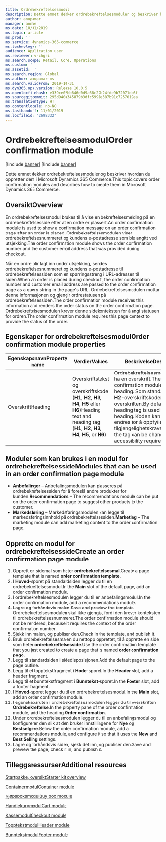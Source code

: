 ```yaml
---
title: Ordrebekreftelsesmodul
description: Dette emnet dekker ordrebekreftelsesmoduler og beskriver hvordan du oppretter dem i Microsoft Dynamics 365 Commerce.
author: anupamar
manager: annbe
ms.date: 10/31/2019
ms.topic: article
ms.prod: ''
ms.service: dynamics-365-commerce
ms.technology: ''
audience: Application user
ms.reviewer: v-chgri
ms.search.scope: Retail, Core, Operations
ms.custom: ''
ms.assetid: ''
ms.search.region: Global
ms.author: anupamar-ms
ms.search.validFrom: 2019-10-31
ms.dyn365.ops.version: Release 10.0.5
ms.openlocfilehash: e339ce02bb646d0d9a68c22b24fde9b72071de6f
ms.sourcegitcommit: 295d940a345879b3dfc5991e387b91c7257019ea
ms.translationtype: HT
ms.contentlocale: nb-NO
ms.lasthandoff: 11/01/2019
ms.locfileid: "2698332"
---
```

# <a name="order-confirmation-module"></a><span data-ttu-id="30cbe-103">Ordrebekreftelsesmodul</span><span class="sxs-lookup"><span data-stu-id="30cbe-103">Order confirmation module</span></span>

[!include [banner](includes/preview-banner.md)]
[!include [banner](includes/banner.md)]

<span data-ttu-id="30cbe-104">Dette emnet dekker ordrebekreftelsesmoduler og beskriver hvordan du oppretter dem i Microsoft Dynamics 365 Commerce.</span><span class="sxs-lookup"><span data-stu-id="30cbe-104">This topic covers order confirmation modules and describes how to create them in Microsoft Dynamics 365 Commerce.</span></span>

## <a name="overview"></a><span data-ttu-id="30cbe-105">Oversikt</span><span class="sxs-lookup"><span data-stu-id="30cbe-105">Overview</span></span>

<span data-ttu-id="30cbe-106">En ordrebekreftelsesmodul brukes til å vise en bekreftelsesmelding på en ordrebekreftelsesside etter at en ordre er plassert.</span><span class="sxs-lookup"><span data-stu-id="30cbe-106">An order confirmation module is used to show a confirmation message on an order confirmation page after an order is placed.</span></span> <span data-ttu-id="30cbe-107">Ordrebekreftelsesmodulen viser ordrebekreftelsesnummeret og kundens e-postadresse som ble angitt ved utsjekking.</span><span class="sxs-lookup"><span data-stu-id="30cbe-107">The order confirmation module shows the order confirmation number and the customer email address that was provided during checkout.</span></span>

<span data-ttu-id="30cbe-108">Når en ordre blir lagt inn under utsjekking, sendes ordrebekreftelsesnummeret og kundens e-postadresse til ordrebekreftelsessiden som en spørringsstreng i URL-adressen til siden.</span><span class="sxs-lookup"><span data-stu-id="30cbe-108">When an order is placed during checkout, the order confirmation number and customer email address are passed to the order confirmation page as a query string in the page's URL.</span></span> <span data-ttu-id="30cbe-109">Ordrebekreftelsesmodulen mottar denne informasjonen og gjengir ordrestatusen på ordrebekreftelsessiden.</span><span class="sxs-lookup"><span data-stu-id="30cbe-109">The order confirmation module receives this information and renders the order status on the order confirmation page.</span></span> <span data-ttu-id="30cbe-110">Ordrebekreftelsesmodulen krever denne sidekonteksten for å angi statusen for ordren.</span><span class="sxs-lookup"><span data-stu-id="30cbe-110">The order confirmation module requires this page context to provide the status of the order.</span></span>

## <a name="order-confirmation-module-properties"></a><span data-ttu-id="30cbe-111">Egenskaper for ordrebekreftelsesmodul</span><span class="sxs-lookup"><span data-stu-id="30cbe-111">Order confirmation module properties</span></span>

| <span data-ttu-id="30cbe-112">Egenskapsnavn</span><span class="sxs-lookup"><span data-stu-id="30cbe-112">Property name</span></span> | <span data-ttu-id="30cbe-113">Verdier</span><span class="sxs-lookup"><span data-stu-id="30cbe-113">Values</span></span> | <span data-ttu-id="30cbe-114">Beskrivelse</span><span class="sxs-lookup"><span data-stu-id="30cbe-114">Description</span></span> |
|---------------|--------|-------------|
| <span data-ttu-id="30cbe-115">Overskrift</span><span class="sxs-lookup"><span data-stu-id="30cbe-115">Heading</span></span>       | <span data-ttu-id="30cbe-116">Overskriftstekst og overskriftskode (**H1**, **H2**, **H3**, **H4**, **H5** eller **H6**)</span><span class="sxs-lookup"><span data-stu-id="30cbe-116">Heading text and heading tag (**H1**, **H2**, **H3**, **H4**, **H5**, or **H6**)</span></span> | <span data-ttu-id="30cbe-117">Ordrebekreftelsesmodulen kan ha en overskrift.</span><span class="sxs-lookup"><span data-stu-id="30cbe-117">The order confirmation module can have a heading.</span></span> <span data-ttu-id="30cbe-118">Som standard brukes **H2**-overskriftskoden for overskriften.</span><span class="sxs-lookup"><span data-stu-id="30cbe-118">By default, the **H2** heading tag is used for the heading.</span></span> <span data-ttu-id="30cbe-119">Koden kan imidlertid endres for å oppfylle tilgjengelighetskravene.</span><span class="sxs-lookup"><span data-stu-id="30cbe-119">However, the tag can be changed to meet accessibility requirements.</span></span> |

## <a name="modules-that-can-be-used-in-an-order-confirmation-page-module"></a><span data-ttu-id="30cbe-120">Moduler som kan brukes i en modul for ordrebekreftelsesside</span><span class="sxs-lookup"><span data-stu-id="30cbe-120">Modules that can be used in an order confirmation page module</span></span> 

- <span data-ttu-id="30cbe-121">**Anbefalinger** – Anbefalingsmodulen kan plasseres på ordrebekreftelsessiden for å foreslå andre produkter for kunden.</span><span class="sxs-lookup"><span data-stu-id="30cbe-121">**Recommendations** – The recommendations module can be put on the order confirmation page to suggest other products to the customer.</span></span>
- <span data-ttu-id="30cbe-122">**Markedsføring** – Markedsføringsmodulen kan legge til markedsføringsinnhold på ordrebekreftelsessiden.</span><span class="sxs-lookup"><span data-stu-id="30cbe-122">**Marketing** – The marketing module can add marketing content to the order confirmation page.</span></span>

## <a name="create-an-order-confirmation-page-module"></a><span data-ttu-id="30cbe-123">Opprette en modul for ordrebekreftelsesside</span><span class="sxs-lookup"><span data-stu-id="30cbe-123">Create an order confirmation page module</span></span>

1. <span data-ttu-id="30cbe-124">Opprett en sidemal som heter **ordrebekreftelsesmal**.</span><span class="sxs-lookup"><span data-stu-id="30cbe-124">Create a page template that is named **order confirmation template**.</span></span>
1. <span data-ttu-id="30cbe-125">I **Hoved**-sporet på standardsiden legger du til en ordrebekreftelsesmodul.</span><span class="sxs-lookup"><span data-stu-id="30cbe-125">In the **Main** slot of the default page, add an order confirmation module.</span></span>
1. <span data-ttu-id="30cbe-126">I ordrebekreftelsesmodulen legger du til en anbefalingsmodul.</span><span class="sxs-lookup"><span data-stu-id="30cbe-126">In the order confirmation module, add a recommendations module.</span></span>
1. <span data-ttu-id="30cbe-127">Lagre og forhåndsvis malen.</span><span class="sxs-lookup"><span data-stu-id="30cbe-127">Save and preview the template.</span></span> <span data-ttu-id="30cbe-128">Ordrebekreftelsesmodulen skal ikke gjengis, fordi den krever konteksten til ordrebekreftelsesnummeret.</span><span class="sxs-lookup"><span data-stu-id="30cbe-128">The order confirmation module should not be rendered, because it requires the context of the order confirmation number.</span></span>
1. <span data-ttu-id="30cbe-129">Sjekk inn malen, og publiser den.</span><span class="sxs-lookup"><span data-stu-id="30cbe-129">Check in the template, and publish it.</span></span>
1. <span data-ttu-id="30cbe-130">Bruk ordrebekreftelsesmalen du nettopp opprettet, til å opprette en side som heter **ordrebekreftelsesside**.</span><span class="sxs-lookup"><span data-stu-id="30cbe-130">Use the order confirmation template that you just created to create a page that is named **order confirmation page**.</span></span>
1. <span data-ttu-id="30cbe-131">Legg til standardsiden i sidedisposisjonen.</span><span class="sxs-lookup"><span data-stu-id="30cbe-131">Add the default page to the page outline.</span></span>
1. <span data-ttu-id="30cbe-132">Legg til et topptekstfragment i **Hode**-sporet.</span><span class="sxs-lookup"><span data-stu-id="30cbe-132">In the **Header** slot, add a header fragment.</span></span>
1. <span data-ttu-id="30cbe-133">Legg til et bunntekstfragment i **Bunntekst**-sporet.</span><span class="sxs-lookup"><span data-stu-id="30cbe-133">In the **Footer** slot, add a footer fragment.</span></span>
1. <span data-ttu-id="30cbe-134">I **Hoved**-sporet legger du til en ordrebekreftelsesmodul.</span><span class="sxs-lookup"><span data-stu-id="30cbe-134">In the **Main** slot, add an order confirmation module.</span></span>
1. <span data-ttu-id="30cbe-135">I egenskapsruten i ordrebekreftelsesmodulen legger du til overskriften **Ordrebekreftelse**.</span><span class="sxs-lookup"><span data-stu-id="30cbe-135">In the property pane of the order confirmation module, add the heading **Order confirmation**.</span></span>
1. <span data-ttu-id="30cbe-136">Under ordrebekreftelsesmodulen legger du til en anbefalingsmodul og konfigurerer den slik at den bruker innstillingene for **Nye** og **Bestselgere**.</span><span class="sxs-lookup"><span data-stu-id="30cbe-136">Below the order confirmation module, add a recommendations module, and configure it so that it uses the **New** and **Best Selling** settings.</span></span>
1. <span data-ttu-id="30cbe-137">Lagre og forhåndsvis siden, sjekk det inn, og publiser den.</span><span class="sxs-lookup"><span data-stu-id="30cbe-137">Save and preview the page, check it in, and publish it.</span></span>

## <a name="additional-resources"></a><span data-ttu-id="30cbe-138">Tilleggsressurser</span><span class="sxs-lookup"><span data-stu-id="30cbe-138">Additional resources</span></span>

[<span data-ttu-id="30cbe-139">Startpakke, oversikt</span><span class="sxs-lookup"><span data-stu-id="30cbe-139">Starter kit overview</span></span>](starter-kit-overview.md)

[<span data-ttu-id="30cbe-140">Containermodul</span><span class="sxs-lookup"><span data-stu-id="30cbe-140">Container module</span></span>](add-container-module.md)

[<span data-ttu-id="30cbe-141">Kjøpsboksmodul</span><span class="sxs-lookup"><span data-stu-id="30cbe-141">Buy box module</span></span>](add-buy-box.md)

[<span data-ttu-id="30cbe-142">Handlekurvmodul</span><span class="sxs-lookup"><span data-stu-id="30cbe-142">Cart module</span></span>](add-cart-module.md)

[<span data-ttu-id="30cbe-143">Kassemodul</span><span class="sxs-lookup"><span data-stu-id="30cbe-143">Checkout module</span></span>](add-checkout-module.md)

[<span data-ttu-id="30cbe-144">Topptekstmodul</span><span class="sxs-lookup"><span data-stu-id="30cbe-144">Header module</span></span>](author-header-module.md)

[<span data-ttu-id="30cbe-145">Bunntekstmodul</span><span class="sxs-lookup"><span data-stu-id="30cbe-145">Footer module</span></span>](author-footer-module.md)
